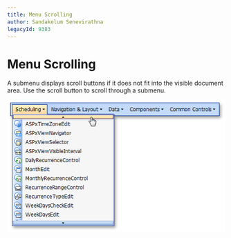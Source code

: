 ```yaml
---
title: Menu Scrolling
author: Sandakelum Senevirathna
legacyId: 9383
---
```

# Menu Scrolling
A submenu displays scroll buttons if it does not fit into the visible document area. Use the scroll button to scroll through a submenu.

![ASPxMenu_Scrolling](../../images/img13300.png)
